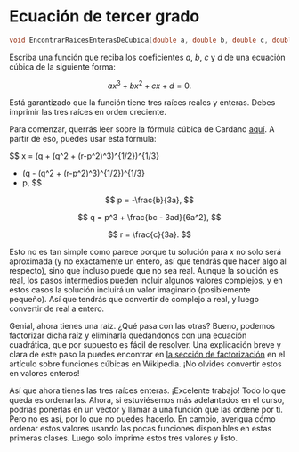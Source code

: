 # Ecuación de tercer grado

```cpp
void EncontrarRaicesEnterasDeCubica(double a, double b, double c, double d)
```

Escriba una función que reciba los coeficientes $a$, $b$, $c$ y $d$
de una ecuación cúbica de la siguiente forma:

$$
ax^3 + bx^2 + cx + d = 0.
$$

Está garantizado que la función tiene tres raíces reales y enteras.
Debes imprimir las tres raíces en orden creciente.

Para comenzar, querrás leer sobre la fórmula cúbica de Cardano [aquí](https://mathworld.wolfram.com/CubicFormula.html).
A partir de eso, puedes usar esta fórmula:

$$
x = (q + (q^2 + (r-p^2)^3)^{1/2})^{1/3}
+ (q - (q^2 + (r-p^2)^3)^{1/2})^{1/3}
+ p,
$$

$$
p = -\frac{b}{3a},
$$

$$
q = p^3 + \frac{bc - 3ad}{6a^2},
$$

$$
r = \frac{c}{3a}.
$$

Esto no es tan simple como parece
porque tu solución para $x$ no solo será aproximada
(y no exactamente un entero, así que tendrás que hacer algo al respecto),
sino que incluso puede que no sea real.
Aunque la solución es real,
los pasos intermedios pueden incluir algunos valores complejos,
y en estos casos la solución incluirá un valor imaginario (posiblemente pequeño).
Así que tendrás que convertir de complejo a real, y luego convertir de real a entero.

Genial, ahora tienes una raíz.
¿Qué pasa con las otras?
Bueno, podemos factorizar dicha raíz y eliminarla
quedándonos con una ecuación cuadrática,
que por supuesto es fácil de resolver.
Una explicación breve y clara de este paso la puedes encontrar en
[la sección de factorización](https://en.wikipedia.org/w/index.php?title=Cubic_function&oldid=917614036#Factorization)
en el artículo sobre funciones cúbicas en Wikipedia.
¡No olvides convertir estos en valores enteros!

Así que ahora tienes las tres raíces enteras.
¡Excelente trabajo!
Todo lo que queda es ordenarlas.
Ahora, si estuviésemos más adelantados en el curso,
podrías ponerlas en un vector y
llamar a una función que las ordene por ti.
Pero no es así, por lo que no puedes hacerlo.
En cambio,
averigua cómo ordenar estos valores usando las pocas funciones
disponibles en estas primeras clases.
Luego solo imprime estos tres valores y listo.